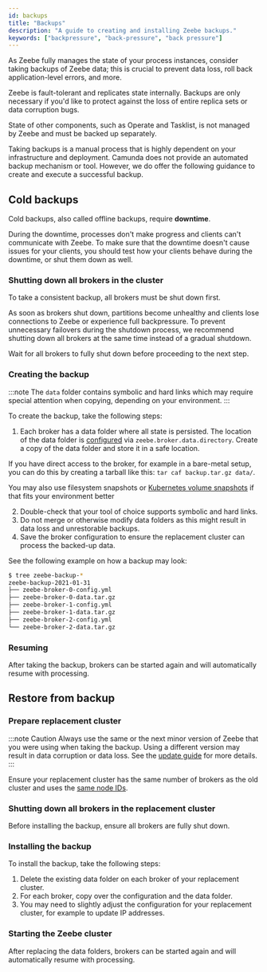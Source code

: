 ```yaml
---
id: backups
title: "Backups"
description: "A guide to creating and installing Zeebe backups."
keywords: ["backpressure", "back-pressure", "back pressure"]
---
```


As Zeebe fully manages the state of your process instances, consider taking backups of Zeebe data; this is crucial to prevent data loss, roll back application-level errors, and more.

Zeebe is fault-tolerant and replicates state internally. Backups are only necessary if you'd like to protect against the loss of entire replica sets or data corruption bugs.

State of other components, such as Operate and Tasklist, is not managed by Zeebe and must be backed up separately.

Taking backups is a manual process that is highly dependent on your infrastructure and deployment. Camunda does not provide an automated backup mechanism or tool. However, we do offer the following guidance to create and execute a successful backup.

## Cold backups

Cold backups, also called offline backups, require **downtime**.

During the downtime, processes don't make progress and clients can't communicate with Zeebe.
To make sure that the downtime doesn't cause issues for your clients, you should test how your clients behave during the downtime, or shut them down as well.

### Shutting down all brokers in the cluster

To take a consistent backup, all brokers must be shut down first.

As soon as brokers shut down, partitions become unhealthy and clients lose connections to Zeebe or experience full backpressure.
To prevent unnecessary failovers during the shutdown process, we recommend shutting down all brokers at the same time instead of a gradual shutdown.

Wait for all brokers to fully shut down before proceeding to the next step.

### Creating the backup

:::note
The `data` folder contains symbolic and hard links which may require special attention when copying, depending on your environment.
:::

To create the backup, take the following steps:

1. Each broker has a data folder where all state is persisted. The location of the data folder is [configured](../configuration/configuration.md) via `zeebe.broker.data.directory`. Create a copy of the data folder and store it in a safe location.

If you have direct access to the broker, for example in a bare-metal setup, you can do this by creating a tarball like this: `tar caf backup.tar.gz data/`.

You may also use filesystem snapshots or [Kubernetes volume snapshots](https://kubernetes.io/docs/concepts/storage/volume-snapshots/) if that fits your environment better

2. Double-check that your tool of choice supports symbolic and hard links.
3. Do not merge or otherwise modify data folders as this might result in data loss and unrestorable backups.
4. Save the broker configuration to ensure the replacement cluster can process the backed-up data.

See the following example on how a backup may look:

```bash
$ tree zeebe-backup-*
zeebe-backup-2021-01-31
├── zeebe-broker-0-config.yml
├── zeebe-broker-0-data.tar.gz
├── zeebe-broker-1-config.yml
├── zeebe-broker-1-data.tar.gz
├── zeebe-broker-2-config.yml
└── zeebe-broker-2-data.tar.gz
```

### Resuming

After taking the backup, brokers can be started again and will automatically resume with processing.

## Restore from backup

### Prepare replacement cluster

:::note Caution
Always use the same or the next minor version of Zeebe that you were using when taking the backup.
Using a different version may result in data corruption or data loss.
See the [update guide](/guides/update-guide/introduction.md) for more details.
:::

Ensure your replacement cluster has the same number of brokers as the old cluster and uses the [same node IDs](setting-up-a-cluster.md#configuration).

### Shutting down all brokers in the replacement cluster

Before installing the backup, ensure all brokers are fully shut down.

### Installing the backup

To install the backup, take the following steps:

1. Delete the existing data folder on each broker of your replacement cluster.
2. For each broker, copy over the configuration and the data folder.
3. You may need to slightly adjust the configuration for your replacement cluster, for example to update IP addresses.

### Starting the Zeebe cluster

After replacing the data folders, brokers can be started again and will automatically resume with processing.
